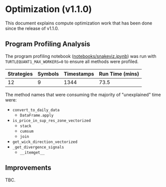 # Optimization (v1.1.0)

This document explains compute optimization work that has been done since the release of v1.1.0.

## Program Profiling Analysis

The program profiling notebook ([notebooks/snakeviz.ipynb](notebooks/snakeviz.ipynb)) was run with `TURTLEQUANT1_MAX_WORKERS=0` to ensure all methods were profiled.

| Strategies | Symbols | Timestamps | Run Time (mins) |
|------------|---------|------------|-----------------|
| 12         | 9       | 1344       | 73.5            |

The method names that were consuming the majority of "unexplained" time were:
- `convert_to_daily_data`
    - `DataFrame.apply`
- `is_price_in_sup_res_zone_vectorized`
    - `stack`
    - `cumsum`
    - `join`
- `get_wick_direction_vectorized`
- `_get_divergence_signals`
    - `__itemget__`

## Improvements

TBC.